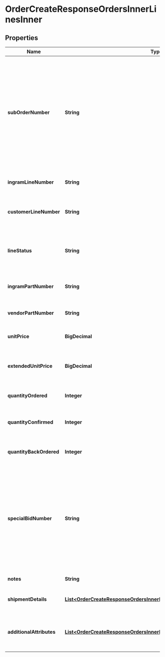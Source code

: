

# OrderCreateResponseOrdersInnerLinesInner


## Properties

| Name | Type | Description | Notes |
|------------ | ------------- | ------------- | -------------|
|**subOrderNumber** | **String** | The sub order number. The two-digit prefix is the warehouse code of the warehouse nearest the reseller. The middle number is the order number. The two-digit suffix is the sub order number. |  [optional] |
|**ingramLineNumber** | **String** | The Ingram Micro line number for the product. |  [optional] |
|**customerLineNumber** | **String** | The reseller&#39;s line number for reference in their system. |  [optional] |
|**lineStatus** | **String** | The status for the line item in the order. One of: Backordered, Open |  [optional] |
|**ingramPartNumber** | **String** | The Ingram Micro part number for the line item. |  [optional] |
|**vendorPartNumber** | **String** | The vendor part number for the line item. |  [optional] |
|**unitPrice** | **BigDecimal** | The unit price for the line item. |  [optional] |
|**extendedUnitPrice** | **BigDecimal** | The extended list price (unit price X quantity) for the line item. |  [optional] |
|**quantityOrdered** | **Integer** | The quantity of the line item ordered. |  [optional] |
|**quantityConfirmed** | **Integer** | The quantity of the line item that has been confirmed. |  [optional] |
|**quantityBackOrdered** | **Integer** | The quantity of the line item that is backordered. |  [optional] |
|**specialBidNumber** | **String** | The bid number for the line item provided to the reseller by the vendor for special pricing and discounts. Line-level bid numbers take precedence over header-level bid numbers. |  [optional] |
|**notes** | **String** | Line-level notes. |  [optional] |
|**shipmentDetails** | [**List&lt;OrderCreateResponseOrdersInnerLinesInnerShipmentDetailsInner&gt;**](OrderCreateResponseOrdersInnerLinesInnerShipmentDetailsInner.md) | The shipment details for the line item. |  [optional] |
|**additionalAttributes** | [**List&lt;OrderCreateResponseOrdersInnerLinesInnerAdditionalAttributesInner&gt;**](OrderCreateResponseOrdersInnerLinesInnerAdditionalAttributesInner.md) | SAP requested and country-specific line level details. |  [optional] |



